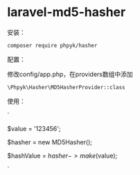 # laravel-md5-hasher

安装：

`composer require phpyk/hasher`

配置：

修改config/app.php，在providers数组中添加

`
\Phpyk\Hasher\MD5HasherProvider::class
`

使用：

`

$value = '123456';

$hasher = new MD5Hasher();

$hashValue = $hasher->make($value);

`
